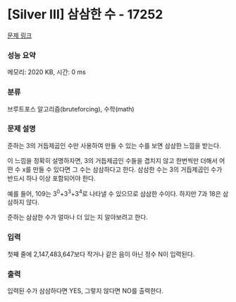 # [Silver III] 삼삼한 수 - 17252 

[문제 링크](https://www.acmicpc.net/problem/17252) 

### 성능 요약

메모리: 2020 KB, 시간: 0 ms

### 분류

브루트포스 알고리즘(bruteforcing), 수학(math)

### 문제 설명

<p>준하는 3의 거듭제곱인 수만 사용하여 만들 수 있는 수를 보면 삼삼한 느낌을 받는다.</p>

<p>이 느낌을 정확히 설명하자면, 3의 거듭제곱인 수들을 겹치지 않고 한번씩만 더해서 어떤 수 x를 만들 수 있다면 그 수는 삼삼하다고 한다. 삼삼한 수는 3의 거듭제곱인 수가 반드시 하나 이상 포함되어야 한다.</p>

<p>예를 들어, 109는 3<sup>0</sup>+3<sup>3</sup>+3<sup>4</sup>로 나타낼 수 있으므로 삼삼한 수이다. 하지만 7과 18은 삼삼하지 않다.</p>

<p>준하는 삼삼한 수가 얼마나 더 있는 지 알아보려고 한다.</p>

### 입력 

 <p>첫째 줄에 2,147,483,647보다 작거나 같은 음이 아닌 정수 N이 입력된다.</p>

### 출력 

 <p>입력된 수가 삼삼하다면 YES, 그렇지 않다면 NO를 출력한다.</p>

